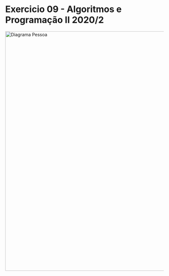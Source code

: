 # Exercicio 09 - Algoritmos e Programação II 2020/2

<img width="761" alt="Diagrama Pessoa" src="https://user-images.githubusercontent.com/69996384/96152934-764c2980-0ee3-11eb-8718-029c658554a0.png">
